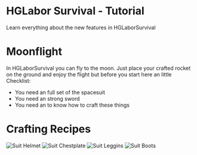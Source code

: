 # HGLabor Survival - Tutorial
Learn everything about the new features in HGLaborSurvival

# Moonflight
In HGLaborSurvival you can fly to the moon. 
Just place your crafted rocket on the ground and enjoy the flight
but before you start here an little Checklist:

- You need an full set of the spacesuit
- You need an strong sword
- You need an to know how to craft these things

# Crafting Recipes

![Suit Helmet](https://cdn.discordapp.com/attachments/798574269801037864/798653897475489843/unknown.png)
![Suit Chestplate](https://cdn.discordapp.com/attachments/798574269801037864/798654304017055774/unknown.png)
![Suit Leggins](https://cdn.discordapp.com/attachments/798574269801037864/798654290658459658/unknown.png)
![Suit Boots](https://cdn.discordapp.com/attachments/798574269801037864/798654370216280124/unknown.png)
